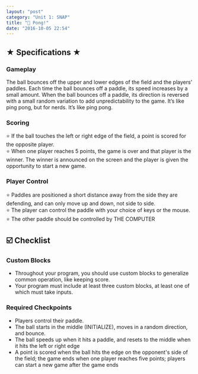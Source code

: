 ```yaml
---
layout: "post"
category: "Unit 1: SNAP"
title: "🏓 Pong!"
date: "2016-10-05 22:54"
---
```


## ★ Specifications ★

### Gameplay

The ball bounces off the upper and lower edges of the field and the players' paddles. Each time the ball bounces off a paddle, its speed increases by a small amount. When the ball bounces off a paddle, its direction is reversed with a small random variation to add unpredictability to the game. It’s like ping pong, but for nerds. It’s like ping pong.

### Scoring
⭐ If the ball touches the left or right edge of the field, a point is scored for the opposite player.      
⭐ When one player reaches 5 points, the game is over and that player is the winner. The winner is announced on the screen and the player is given the opportunity to start a new game.    

### Player Control
⭐ Paddles are positioned a short distance away from the side they are defending, and can only move up and down, not side to side.      
⭐ The player can control the paddle with your choice of keys or the mouse.     
⭐ The other paddle should be controlled by THE COMPUTER     

## ☑️ Checklist

### Custom Blocks
- Throughout your program, you should use custom blocks to generalize common operation, like keeping score.
- Your program must include at least three custom blocks, at least one of which must take inputs.      

### Required Checkpoints
- Players control their paddle.
- The ball starts in the middle (INITIALIZE), moves in a random direction, and bounce.
- The ball speeds up when it hits a paddle, and resets to the middle when it hits the left or right edge
- A point is scored when the ball hits the edge on the opponent's side of the field; the game ends when one player reaches five points; players can start a new game after the game ends
